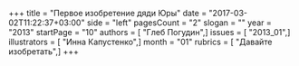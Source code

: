 +++
title = "Первое изобретение дяди Юры"
date = "2017-03-02T11:22:37+03:00"
side = "left"
pagesCount = "2"
slogan = ""
year = "2013"
startPage = "10"
authors = [ "Глеб Погудин",]
issues = [ "2013_01",]
illustrators = [ "Инна Капустенко",]
month = "01"
rubrics = [ "Давайте изобретать",]
+++

